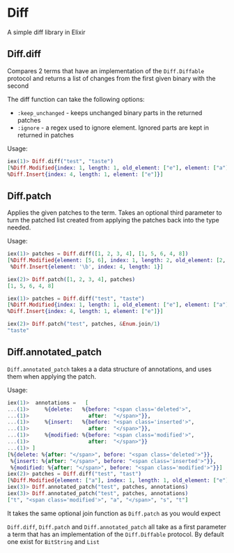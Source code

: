 Diff
====

A simple diff library in Elixir


## Diff.diff

Compares 2 terms that have an implementation of the `Diff.Diffable` protocol and returns a list of changes from the first given binary with the second

The diff function can take the following options:

* `:keep_unchanged` - keeps unchanged binary parts in the returned patches
* `:ignore` - a regex used to ignore element. Ignored parts are kept in returned in patches

Usage:

```elixir
iex(1)> Diff.diff("test", "taste")
[%Diff.Modified{index: 1, length: 1, old_element: ["e"], element: ["a"]},
%Diff.Insert{index: 4, length: 1, element: ["e"]}]
```


## Diff.patch

Applies the given patches to the term. Takes an optional third parameter to turn
the patched list created from applying the patches back into the type needed.


Usage:
```elixir
iex(1)> patches = Diff.diff([1, 2, 3, 4], [1, 5, 6, 4, 8])
[%Diff.Modified{element: [5, 6], index: 1, length: 2, old_element: [2, 3]},
 %Diff.Insert{element: '\b', index: 4, length: 1}]

iex(2)> Diff.patch([1, 2, 3, 4], patches)
[1, 5, 6, 4, 8]
```


```elixir
iex(1)> patches = Diff.diff("test", "taste")
[%Diff.Modified{index: 1, length: 1, old_element: ["e"], element: ["a"]},
%Diff.Insert{index: 4, length: 1, element: ["e"]}]

iex(2)> Diff.patch("test", patches, &Enum.join/1)
"taste"
```

## Diff.annotated_patch

`Diff.annotated_patch` takes a a data structure of annotations, and uses them when applying the patch.

Usage:
```elixir
iex(1)>  annotations =   [
...(1)>     %{delete:   %{before: "<span class='deleted'>",
...(1)>                   after:  "</span>"}},
...(1)>     %{insert:   %{before: "<span class='inserted'>",
...(1)>                   after:  "</span>"}},
...(1)>     %{modified: %{before: "<span class='modified'>",
...(1)>                   after:  "</span>"}}
...(1)> ]
[%{delete: %{after: "</span>", before: "<span class='deleted'>"}},
 %{insert: %{after: "</span>", before: "<span class='inserted'>"}},
 %{modified: %{after: "</span>", before: "<span class='modified'>"}}]
iex(2)> patches = Diff.diff("test", "tast")
[%Diff.Modified{element: ["a"], index: 1, length: 1, old_element: ["e"]}]
iex(3)> Diff.annotated_patch("test", patches, annotations)
iex(3)> Diff.annotated_patch("test", patches, annotations)
["t", "<span class='modified'>", "a", "</span>", "s", "t"]
```

It takes the same optional join function as `Diff.patch` as you would expect

`Diff.diff`, `Diff.patch` and `Diff.annotated_patch` all take as a first parameter a term that has an implementation of the `Diff.Diffable` protocol.
By default one exist for `BitString` and `List`
